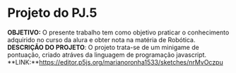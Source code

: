 <h1> Projeto do PJ.5</h1>

**OBJETIVO:** O presente trabalho tem como objetivo praticar o conhecimento adquirido no curso da alura e obter nota na matéria de Robótica.
**DESCRIÇÃO DO PROJETO**: O projeto trata-se de um minigame de pontuação, criado atráves da linguagem de programação javascript.
**LINK:**https://editor.p5js.org/marianoronha1533/sketches/nrMvOczpu

